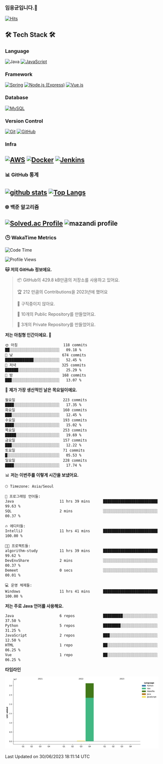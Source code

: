 <!--
**cornsilk-tea/cornsilk-tea** is a ✨ _special_ ✨ repository because its `README.md` (this file) appears on your GitHub profile.

Here are some ideas to get you started:

- 🔭 I’m currently working on ...
- 🌱 I’m currently learning ...
- 👯 I’m looking to collaborate on ...
- 🤔 I’m looking for help with ...
- 💬 Ask me about ...
- 📫 How to reach me: ...
- 😄 Pronouns: ...
- ⚡ Fun fact: ...
-->
### 임웅균입니다.👋
[![Hits](https://hits.seeyoufarm.com/api/count/incr/badge.svg?url=https%3A%2F%2Fgithub.com%2Fcornsilk-tea)](https://hits.seeyoufarm.com)



<!-- 내가 사용하는 기술스택 소개 -->
## 🛠 Tech Stack 🛠
### Language
![Java](https://img.shields.io/badge/Java-007396.svg?&style=for-the-badge&logo=Java&logoColor=white)
[![JavaScript](https://img.shields.io/badge/JavaScript-F7DF1E.svg?&style=for-the-badge&logo=JavaScript&logoColor=black)](https://developer.mozilla.org/en-US/docs/Web/JavaScript)

### Framework
[![Spring](https://img.shields.io/badge/Spring-6DB33F.svg?&style=for-the-badge&logo=Spring&logoColor=white)](https://spring.io)
[![Node.js (Express)](https://img.shields.io/badge/Node.js-Express-339933.svg?&style=for-the-badge&logo=Node.js&logoColor=white)](https://nodejs.org)
[![Vue.js](https://img.shields.io/badge/Vue.js-4FC08D.svg?&style=for-the-badge&logo=Vue.js&logoColor=white)](https://vuejs.org)

### Database
[![MySQL](https://img.shields.io/badge/MySQL-4479A1.svg?&style=for-the-badge&logo=MySQL&logoColor=white)](https://www.mysql.com)

### Version Control
[![Git](https://img.shields.io/badge/Git-F05032.svg?&style=for-the-badge&logo=Git&logoColor=white)](https://git-scm.com)
[![GitHub](https://img.shields.io/badge/GitHub-181717.svg?&style=for-the-badge&logo=GitHub&logoColor=white)](https://github.com)

### Infra
[![AWS](https://img.shields.io/badge/AWS-232F3E.svg?&style=for-the-badge&logo=Amazon-AWS&logoColor=white)](https://aws.amazon.com)
[![Docker](https://img.shields.io/badge/Docker-2496ED.svg?&style=for-the-badge&logo=Docker&logoColor=white)](https://www.docker.com)
[![Jenkins](https://img.shields.io/badge/Jenkins-D24939.svg?&style=for-the-badge&logo=Jenkins&logoColor=white)](https://www.jenkins.io)
---
### 📊 GitHub 통계
[![github stats](https://github-readme-stats.vercel.app/api?username=cornsilk-tea&show_icons=false&hide_border=false&rank_icon=github&include_all_commits=true)](https://github.com/cornsilk-tea)
[![Top Langs](https://github-readme-stats.vercel.app/api/top-langs/?username=cornsilk-tea&layout=compact)](https://github.com/cornsilk-tea)
---
### 🌐 백준 알고리즘
[![Solved.ac Profile](http://mazassumnida.wtf/api/v2/generate_badge?boj=dladndrbs)](https://solved.ac/dladndrbs/)
![mazandi profile](http://mazandi.herokuapp.com/api?handle=dladndrbs&theme=worm)
---
### 🕒 WakaTime Metrics
<!--START_SECTION:waka-->
![Code Time](http://img.shields.io/badge/Code%20Time-270%20hrs%2021%20mins-blue)

![Profile Views](http://img.shields.io/badge/Profile%20Views-6-blue)

**🐱 저의 GitHub 정보에요.** 

> 📦 GitHub의 429.8 kB만큼의 저장소를 사용하고 있어요. 
 > 
> 🏆 212 만큼의 Contributions을 2023년에 했어요
 > 
> 🚫 구직중이지 않아요.
 > 
> 📜 10개의 Public Repository를 만들었어요. 
 > 
> 🔑 3개의 Private Repository를 만들었어요. 
 > 
**저는 아침형 인간이에요. 🐤** 

```text
🌞 아침                     118 commits         ██░░░░░░░░░░░░░░░░░░░░░░░   09.18 % 
🌆 낮　                     674 commits         █████████████░░░░░░░░░░░░   52.45 % 
🌃 저녁                     325 commits         ██████░░░░░░░░░░░░░░░░░░░   25.29 % 
🌙 밤　                     168 commits         ███░░░░░░░░░░░░░░░░░░░░░░   13.07 % 
```
📅 **제가 가장 생산적인 날은 목요일이에요.** 

```text
월요일                      223 commits         ████░░░░░░░░░░░░░░░░░░░░░   17.35 % 
화요일                      160 commits         ███░░░░░░░░░░░░░░░░░░░░░░   12.45 % 
수요일                      193 commits         ████░░░░░░░░░░░░░░░░░░░░░   15.02 % 
목요일                      253 commits         █████░░░░░░░░░░░░░░░░░░░░   19.69 % 
금요일                      157 commits         ███░░░░░░░░░░░░░░░░░░░░░░   12.22 % 
토요일                      71 commits          █░░░░░░░░░░░░░░░░░░░░░░░░   05.53 % 
일요일                      228 commits         ████░░░░░░░░░░░░░░░░░░░░░   17.74 % 
```


📊 **저는 이번주를 이렇게 시간을 보냈어요.** 

```text
🕑︎ Timezone: Asia/Seoul

💬 프로그래밍 언어들: 
Java                     11 hrs 39 mins      █████████████████████████   99.63 % 
SQL                      2 mins              ░░░░░░░░░░░░░░░░░░░░░░░░░   00.37 % 

🔥 에디터들: 
IntelliJ                 11 hrs 41 mins      █████████████████████████   100.00 % 

🐱‍💻 프로젝트들: 
algorithm-study          11 hrs 39 mins      █████████████████████████   99.62 % 
DevEnvShare              2 mins              ░░░░░░░░░░░░░░░░░░░░░░░░░   00.37 % 
Demeet                   0 secs              ░░░░░░░░░░░░░░░░░░░░░░░░░   00.01 % 

💻 운영 체제들: 
Windows                  11 hrs 41 mins      █████████████████████████   100.00 % 
```

**저는 주로 Java 언어를 사용해요.** 

```text
Java                     6 repos             █████████░░░░░░░░░░░░░░░░   37.50 % 
Python                   5 repos             ████████░░░░░░░░░░░░░░░░░   31.25 % 
JavaScript               2 repos             ███░░░░░░░░░░░░░░░░░░░░░░   12.50 % 
HTML                     1 repo              ██░░░░░░░░░░░░░░░░░░░░░░░   06.25 % 
Vue                      1 repo              ██░░░░░░░░░░░░░░░░░░░░░░░   06.25 % 
```



**타임라인**

![Lines of Code chart](https://raw.githubusercontent.com/cornsilk-tea/cornsilk-tea/main/assets/bar_graph.png)


 Last Updated on 30/06/2023 18:11:14 UTC
<!--END_SECTION:waka-->
